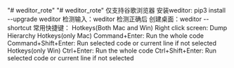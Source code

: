 "# weditor_rote" 
"# weditor_rote" 
仅支持谷歌浏览器
安装weditor:
pip3 install --upgrade weditor
检测输入：weditor
检测正确后
创建桌面：weditor --shortcut
常用快捷键：
Hotkeys(Both Mac and Win)
Right click screen: Dump Hierarchy
Hotkeys(only Mac)
Command+Enter: Run the whole code
Command+Shift+Enter: Run selected code or current line if not selected
Hotkeys(only Win)
Ctrl+Enter: Run the whole code
Ctrl+Shift+Enter: Run selected code or current line if not selected
